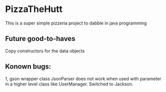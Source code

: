 # PizzaTheHutt

This is a super simple pizzeria project to dabble in java programming

## Future good-to-haves
Copy constructors for the data objects

## Konown bugs:
1, gson wrapper class JsonParser does not work when used with <T> parameter in a higher level class like UserManager. Switched to Jackson.
